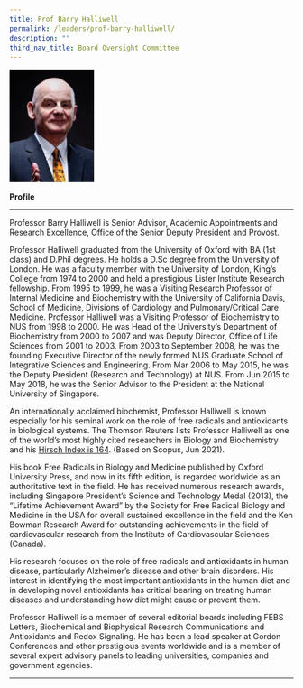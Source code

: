 ```yaml
---
title: Prof Barry Halliwell
permalink: /leaders/prof-barry-halliwell/
description: ""
third_nav_title: Board Oversight Committee
---
```

<img style="width:150px" src="/images/Leaders/barry-halliwell__stcc.png">

**Profile**&nbsp;

* * *

Professor Barry Halliwell is Senior Advisor, Academic Appointments and Research Excellence, Office of the Senior Deputy&nbsp;President&nbsp;and Provost.&nbsp;

Professor Halliwell graduated from the University of Oxford with BA (1st class) and&nbsp;D.Phil&nbsp;degrees. He holds a&nbsp;D.Sc&nbsp;degree from the University of London. He was a faculty member with the University of London, King’s College from 1974 to 2000 and held a prestigious Lister Institute Research fellowship. From 1995 to 1999, he was a Visiting Research Professor of Internal Medicine and Biochemistry with the University of California Davis, School of Medicine, Divisions of Cardiology and Pulmonary/Critical Care Medicine. Professor Halliwell was a Visiting Professor of Biochemistry to NUS from 1998 to 2000. He was Head of the University’s Department of Biochemistry from 2000 to 2007 and was Deputy Director, Office of Life Sciences from 2001 to 2003. From 2003 to September 2008, he was the founding Executive Director of the&nbsp;newly formed&nbsp;NUS Graduate School of Integrative Sciences and Engineering. From Mar 2006 to May 2015, he was the Deputy President (Research and Technology) at NUS. From Jun 2015 to May 2018, he was the Senior Advisor to the President at the National University of Singapore.&nbsp;

An internationally acclaimed biochemist, Professor Halliwell is known especially for his seminal work on the role of free radicals and antioxidants in biological systems. The Thomson Reuters lists Professor Halliwell as one of the world’s most&nbsp;highly cited&nbsp;researchers in Biology and Biochemistry and his&nbsp;[Hirsch Index is 164](https://www.scopus.com/authid/detail.uri?authorId=7101878919). (Based on Scopus, Jun 2021).&nbsp;

His book Free Radicals in Biology and Medicine published by Oxford University Press, and now in its fifth edition, is regarded worldwide as an authoritative text in the field. He has received&nbsp;numerous&nbsp;research awards, including Singapore President’s Science and Technology Medal (2013), the “Lifetime Achievement Award” by the Society for Free Radical Biology and Medicine in the USA for overall sustained excellence in the field and the Ken Bowman Research Award for outstanding achievements in the field of cardiovascular research from the Institute of Cardiovascular Sciences (Canada).&nbsp;

His research focuses on the role of free radicals and antioxidants in human disease, particularly Alzheimer’s disease and other brain disorders. His interest in&nbsp;identifying&nbsp;the most important antioxidants in the human diet and in developing novel antioxidants has critical bearing on treating human diseases and understanding how diet might cause or prevent them.&nbsp;

Professor Halliwell is a member of several editorial boards including FEBS Letters, Biochemical and Biophysical Research Communications and Antioxidants and Redox&nbsp;Signaling. He has been a lead speaker at Gordon Conferences and other prestigious events worldwide and is a member of several expert advisory panels to leading universities,&nbsp;companies&nbsp;and government agencies.&nbsp;

* * *